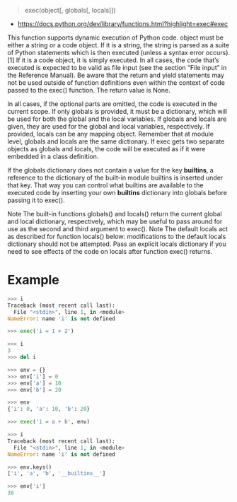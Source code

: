 > exec(object[, globals[, locals]])

* https://docs.python.org/dev/library/functions.html?highlight=exec#exec

This function supports dynamic execution of Python code. object must be either a string or a code object. If it is a string, the string is parsed as a suite of Python statements which is then executed (unless a syntax error occurs). [1] If it is a code object, it is simply executed. In all cases, the code that’s executed is expected to be valid as file input (see the section “File input” in the Reference Manual). Be aware that the return and yield statements may not be used outside of function definitions even within the context of code passed to the exec() function. The return value is None.

In all cases, if the optional parts are omitted, the code is executed in the current scope. If only globals is provided, it must be a dictionary, which will be used for both the global and the local variables. If globals and locals are given, they are used for the global and local variables, respectively. If provided, locals can be any mapping object. Remember that at module level, globals and locals are the same dictionary. If exec gets two separate objects as globals and locals, the code will be executed as if it were embedded in a class definition.

If the globals dictionary does not contain a value for the key __builtins__, a reference to the dictionary of the built-in module builtins is inserted under that key. That way you can control what builtins are available to the executed code by inserting your own __builtins__ dictionary into globals before passing it to exec().

Note The built-in functions globals() and locals() return the current global and local dictionary, respectively, which may be useful to pass around for use as the second and third argument to exec().
Note The default locals act as described for function locals() below: modifications to the default locals dictionary should not be attempted. Pass an explicit locals dictionary if you need to see effects of the code on locals after function exec() returns.

# Example

```python
>>> i
Traceback (most recent call last):
  File "<stdin>", line 1, in <module>
NameError: name 'i' is not defined

>>> exec('i = 1 + 2')

>>> i
3
>>> del i

>>> env = {}
>>> env['i'] = 0
>>> env['a'] = 10
>>> env['b'] = 20

>>> env
{'i': 0, 'a': 10, 'b': 20}

>>> exec('i = a + b', env)

>>> i
Traceback (most recent call last):
  File "<stdin>", line 1, in <module>
NameError: name 'i' is not defined

>>> env.keys()
['i', 'a', 'b', '__builtins__']

>>> env['i']
30
```
